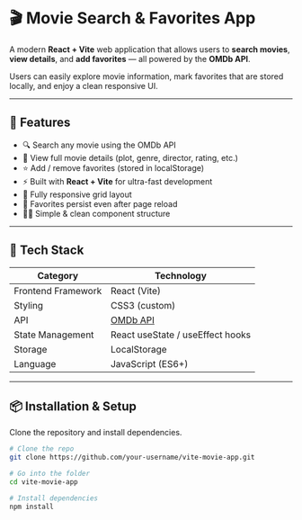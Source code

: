# 🎬 Movie Search & Favorites App

A modern **React + Vite** web application that allows users to **search movies**, **view details**, and **add favorites** — all powered by the **OMDb API**.

Users can easily explore movie information, mark favorites that are stored locally, and enjoy a clean responsive UI.

---

## 🚀 Features

- 🔍 Search any movie using the OMDb API  
- 🧾 View full movie details (plot, genre, director, rating, etc.)  
- ⭐ Add / remove favorites (stored in localStorage)  
- ⚡ Built with **React + Vite** for ultra-fast development  
- 📱 Fully responsive grid layout  
- 💾 Favorites persist even after page reload  
- 🧑‍💻 Simple & clean component structure  

---

## 🧠 Tech Stack

| Category | Technology |
|-----------|-------------|
| Frontend Framework | React (Vite) |
| Styling | CSS3 (custom) |
| API | [OMDb API](https://www.omdbapi.com/) |
| State Management | React useState / useEffect hooks |
| Storage | LocalStorage |
| Language | JavaScript (ES6+) |

---

## 📦 Installation & Setup

Clone the repository and install dependencies.

```bash
# Clone the repo
git clone https://github.com/your-username/vite-movie-app.git

# Go into the folder
cd vite-movie-app

# Install dependencies
npm install
